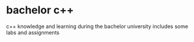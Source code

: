 # bachelor  c++
 c++ knowledge and learning during the bachelor university
 includes some labs and assignments
